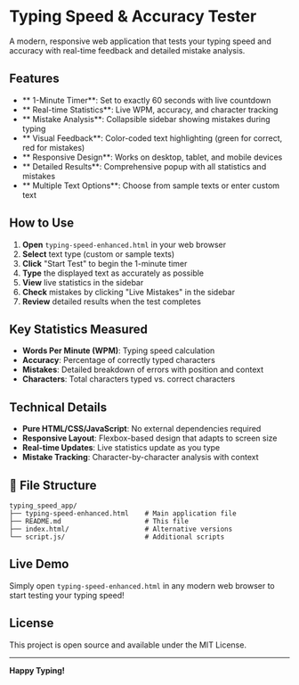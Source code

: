 #  Typing Speed & Accuracy Tester

A modern, responsive web application that tests your typing speed and accuracy with real-time feedback and detailed mistake analysis.

## Features

- ** 1-Minute Timer**: Set to exactly 60 seconds with live countdown
- ** Real-time Statistics**: Live WPM, accuracy, and character tracking
- ** Mistake Analysis**: Collapsible sidebar showing mistakes during typing
- ** Visual Feedback**: Color-coded text highlighting (green for correct, red for mistakes)
- ** Responsive Design**: Works on desktop, tablet, and mobile devices
- ** Detailed Results**: Comprehensive popup with all statistics and mistakes
- ** Multiple Text Options**: Choose from sample texts or enter custom text

##  How to Use

1. **Open** `typing-speed-enhanced.html` in your web browser
2. **Select** text type (custom or sample texts)
3. **Click** "Start Test" to begin the 1-minute timer
4. **Type** the displayed text as accurately as possible
5. **View** live statistics in the sidebar
6. **Check** mistakes by clicking "Live Mistakes" in the sidebar
7. **Review** detailed results when the test completes

##  Key Statistics Measured

- **Words Per Minute (WPM)**: Typing speed calculation
- **Accuracy**: Percentage of correctly typed characters
- **Mistakes**: Detailed breakdown of errors with position and context
- **Characters**: Total characters typed vs. correct characters

##  Technical Details

- **Pure HTML/CSS/JavaScript**: No external dependencies required
- **Responsive Layout**: Flexbox-based design that adapts to screen size
- **Real-time Updates**: Live statistics update as you type
- **Mistake Tracking**: Character-by-character analysis with context

## 📁 File Structure

```
typing_speed_app/
├── typing-speed-enhanced.html    # Main application file
├── README.md                     # This file
├── index.html/                   # Alternative versions
└── script.js/                    # Additional scripts
```

##  Live Demo

Simply open `typing-speed-enhanced.html` in any modern web browser to start testing your typing speed!

##  License

This project is open source and available under the MIT License.

---

**Happy Typing!** 

